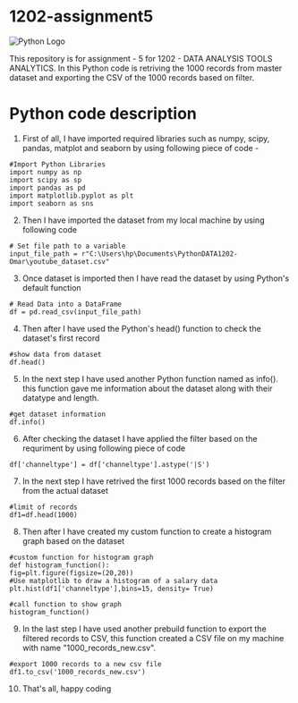 # 1202-assignment5

![Python Logo](https://www.python.org/static/community_logos/python-logo.png "Python logo")

This repository is for assignment - 5 for 1202 - DATA ANALYSIS TOOLS ANALYTICS. In this Python code is retriving the 1000 records from master dataset and exporting the CSV of the 1000 records based on filter.

# Python code description

1. First of all, I have imported required libraries such as numpy, scipy, pandas, matplot and seaborn by using following piece of code -

```
#Import Python Libraries
import numpy as np
import scipy as sp
import pandas as pd
import matplotlib.pyplot as plt
import seaborn as sns
```

2. Then I have imported the dataset from my local machine by using following code
```
# Set file path to a variable
input_file_path = r"C:\Users\hp\Documents\PythonDATA1202-Omar\youtube_dataset.csv"
```

3. Once dataset is imported then I have read the dataset by using Python's default function 
```
# Read Data into a DataFrame
df = pd.read_csv(input_file_path)
```

4. Then after I have used the Python's head() function to check the dataset's first record
```
#show data from dataset
df.head()
```

5. In the next step I have used another Python function named as info(). this function gave me information about the dataset along with their datatype and length.
```
#get dataset information
df.info()
```

6. After checking the dataset I have applied the filter based on the requriment by using following piece of code
```
df['channeltype'] = df['channeltype'].astype('|S')
```

7. In the next step I have retrived the first 1000 records based on the filter from the actual dataset
```
#limit of records
df1=df.head(1000)
```

8. Then after I have created my custom function to create a histogram graph based on the dataset

```
#custom function for histogram graph
def histogram_function():
fig=plt.figure(figsize=(20,20))
#Use matplotlib to draw a histogram of a salary data
plt.hist(df1['channeltype'],bins=15, density= True)

#call function to show graph
histogram_function()
```


9. In the last step I have used another prebuild function to export the filtered records to CSV, this function created a CSV file on my machine with name "1000_records_new.csv".

```
#export 1000 records to a new csv file
df1.to_csv('1000_records_new.csv')
```

10. That's all, happy coding
